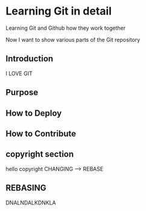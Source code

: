 # Learning Git in detail

Learning Git and Github how they work together

Now I want to show various parts of the Git repository

## Introduction 
I LOVE GIT
## Purpose
## How to Deploy
## How to Contribute
## copyright section
hello copyright
CHANGING --> REBASE
## REBASING
DNALNDALKDNKLA
